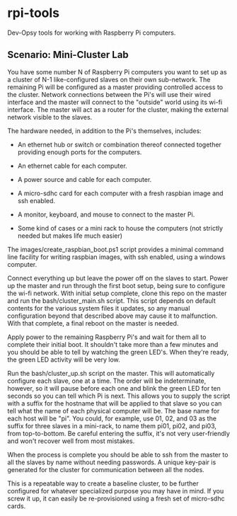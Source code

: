 # rpi-tools

Dev-Opsy tools for working with Raspberry Pi computers.

## Scenario: Mini-Cluster Lab
You have some number N of Raspberry Pi computers you want to set up as a cluster of N-1 like-configured slaves on their own sub-network. The remaining Pi will be configured as a master providing controlled access to the cluster. Network connections between the Pi's will use their wired interface and the master will connect to the "outside" world using its wi-fi interface. The master will act as a router for the cluster, making the external network visible to the slaves.

The hardware needed, in addition to the Pi's themselves, includes:

* An ethernet hub or switch or combination thereof connected together providing enough ports for the computers.

* An ethernet cable for each computer.

* A power source and cable for each computer.

* A micro-sdhc card for each computer with a fresh raspbian image and ssh enabled.

* A monitor, keyboard, and mouse to connect to the master Pi.

* Some kind of cases or a mini rack to house the computers (not strictly needed but makes life much easier)

The images/create_raspbian_boot.ps1 script provides a minimal command line facility for writing raspbian images, with ssh enabled, using a windows computer.

Connect everything up but leave the power off on the slaves to start. Power up the master and run through the first boot setup, being sure to configure the wi-fi network. With initial setup complete, clone this repo on the master and run the bash/cluster_main.sh script. This script depends on default contents for the various system files it updates, so any manual configuration beyond that described above may cause it to malfunction. With that complete, a final reboot on the master is needed.

Apply power to the remaining Raspberry Pi's and wait for them all to complete their initial boot. It shouldn't take more than a few minutes and you should be able to tell by watching the green LED's. When they're ready, the green LED activity will be very low.

Run the bash/cluster_up.sh script on the master. This will automatically configure each slave, one at a time. The order will be indeterminate, however, so it will pause before each one and blink the green LED for ten seconds so you can tell which Pi is next. This allows you to supply the script with a suffix for the hostname that will be applied to that slave so you can tell what the name of each physical computer will be. The base name for each host will be "pi". You could, for example, use 01, 02, and 03 as the suffix for three slaves in a mini-rack, to name them pi01, pi02, and pi03, from top-to-bottom. Be careful entering the suffix, it's not very user-friendly and won't recover well from most mistakes.

When the process is complete you should be able to ssh from the master to all the slaves by name without needing passwords. A unique key-pair is generated for the cluster for communication between all the nodes.

This is a repeatable way to create a baseline cluster, to be further configured for whatever specialized purpose you may have in mind. If you screw it up, it can easily be re-provisioned using a fresh set of micro-sdhc cards.
